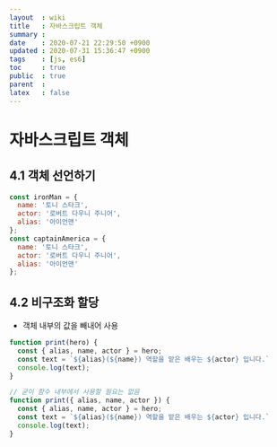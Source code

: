 ```yaml
---
layout  : wiki
title   : 자바스크립트 객체
summary : 
date    : 2020-07-21 22:29:50 +0900
updated : 2020-07-31 15:36:47 +0900
tags    : [js, es6]
toc     : true
public  : true
parent  : 
latex   : false
---
```


# 자바스크립트 객체
 
## 4.1 객체 선언하기

```jsx
const ironMan = {
  name: '토니 스타크',
  actor: '로버트 다우니 주니어',
  alias: '아이언맨'
};
const captainAmerica = {
  name: '토니 스타크',
  actor: '로버트 다우니 주니어',
  alias: '아이언맨'
};
```

## 4.2 비구조화 할당

- 객체 내부의 값을 빼내어 사용

```jsx
function print(hero) {
  const { alias, name, actor } = hero;
  const text = `${alias}(${name}) 역할을 맡은 배우는 ${actor} 입니다.`
  console.log(text);
}

// 굳이 함수 내부에서 사용할 필요는 없음
function print({ alias, name, actor }) {
  const { alias, name, actor } = hero;
  const text = `${alias}(${name}) 역할을 맡은 배우는 ${actor} 입니다.`
  console.log(text);
}
```

